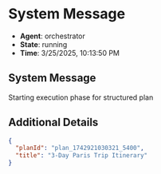 # System Message

- **Agent**: orchestrator
- **State**: running
- **Time**: 3/25/2025, 10:13:50 PM

## System Message

Starting execution phase for structured plan

## Additional Details

```json
{
  "planId": "plan_1742921030321_5400",
  "title": "3-Day Paris Trip Itinerary"
}
```

